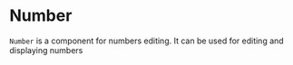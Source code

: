 # Number

`Number` is a component for numbers editing. It can be used for editing and displaying numbers